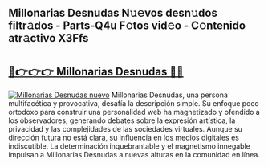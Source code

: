 ## Millonarias Desnudas N𝚞𝚎vos desn𝚞dos filtr𝚊dos - Parts-Q4u F𝚘tos vid𝚎o - C𝚘ntenido atr𝚊ctivo X3Ffs

# <h2><a href="http://mbaj14.tromn.icu/?c=Millonarias+Desnudas">🔗👉👉👉 Millonarias Desnudas 🔗🔗</a></h2>

[![Millonarias Desnudas nuevo](https://i.imgur.com/pEAQMta.gif)](http://mbaj14.tromn.icu/?c=Millonarias+Desnudas)
Millonarias Desnudas, una persona multifacética y provocativa, desafía la descripción simple. Su enfoque poco ortodoxo para construir una personalidad web ha magnetizado y ofendido a los observadores, generando debates sobre la expresión artística, la privacidad y las complejidades de las sociedades virtuales. Aunque su dirección futura no está clara, su influencia en los medios digitales es indiscutible. La determinación inquebrantable y el magnetismo innegable impulsan a Millonarias Desnudas a nuevas alturas en la comunidad en línea.
